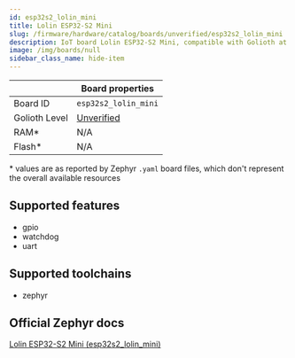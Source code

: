 ```yaml
---
id: esp32s2_lolin_mini
title: Lolin ESP32-S2 Mini
slug: /firmware/hardware/catalog/boards/unverified/esp32s2_lolin_mini
description: IoT board Lolin ESP32-S2 Mini, compatible with Golioth at unverified level.
image: /img/boards/null
sidebar_class_name: hide-item
---
```


[//]: # (This is an auto-generated file, do not edit! Changes to it will be lost upon re-generation)



|                | Board properties     |
| -------------  | -------------------- |
| Board ID       | `esp32s2_lolin_mini` |
| Golioth Level  | [Unverified](/firmware/hardware#unverified-boards) |
| RAM*           | N/A |
| Flash*         | N/A |

\* values are as reported by Zephyr `.yaml` board files, which don't represent the overall available resources



## Supported features

* gpio
* watchdog
* uart

## Supported toolchains

* zephyr

## Official Zephyr docs

[Lolin ESP32-S2 Mini (esp32s2_lolin_mini)](https://docs.zephyrproject.org/latest/boards/wemos/esp32s2_lolin_mini/doc/index.html)
